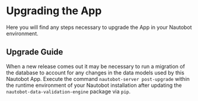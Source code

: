 # Upgrading the App

Here you will find any steps necessary to upgrade the App in your Nautobot environment.

## Upgrade Guide

When a new release comes out it may be necessary to run a migration of the database to account for any changes in the data models used by this Nautobot App. Execute the command `nautobot-server post-upgrade` within the runtime environment of your Nautobot installation after updating the `nautobot-data-validation-engine` package via `pip`.
